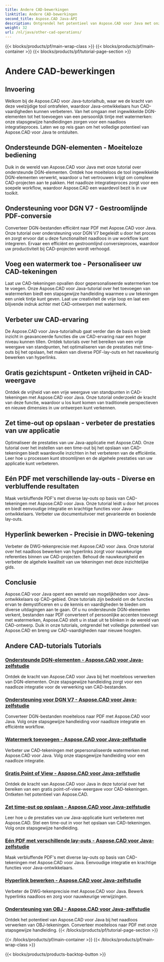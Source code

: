 ```yaml
---
title: Andere CAD-bewerkingen
linktitle: Andere CAD-bewerkingen
second_title: Aspose.CAD Java-API
description: Ontgrendel het potentieel van Aspose.CAD voor Java met onze tutorials. Van het omgaan met DGN-elementen tot het toevoegen van watermerken vergroot uw CAD-vaardigheden moeiteloos.
weight: 32
url: /nl/java/other-cad-operations/
---
```


{{< blocks/products/pf/main-wrap-class >}}
{{< blocks/products/pf/main-container >}}
{{< blocks/products/pf/tutorial-page-section >}}

# Andere CAD-bewerkingen

## Invoering

Welkom bij de Aspose.CAD voor Java-tutorialhub, waar we de kracht van deze veelzijdige tool ontrafelen, waardoor Java-ontwikkelaars hun CAD-vaardigheden kunnen verbeteren. Van het omgaan met ingewikkelde DGN-elementen tot het toevoegen van een persoonlijk tintje met watermerken: onze stapsgewijze handleidingen zorgen voor een naadloos integratieproces. Laten we op reis gaan om het volledige potentieel van Aspose.CAD voor Java te ontsluiten.

## Ondersteunde DGN-elementen - Moeiteloze bediening

Duik in de wereld van Aspose.CAD voor Java met onze tutorial over ondersteunde DGN-elementen. Ontdek hoe moeiteloos de tool ingewikkelde DGN-elementen verwerkt, waardoor u het vertrouwen krijgt om complexe CAD-projecten aan te pakken. Het naadloze integratieproces zorgt voor een soepele workflow, waardoor Aspose.CAD een waardevol bezit is in uw toolkit.

## Ondersteuning voor DGN V7 - Gestroomlijnde PDF-conversie

Converteer DGN-bestanden efficiënt naar PDF met Aspose.CAD voor Java. Onze tutorial over ondersteuning voor DGN V7 begeleidt u door het proces en zorgt ervoor dat u deze functionaliteit naadloos in uw workflow kunt integreren. Ervaar een efficiënt en gestroomlijnd conversieproces, waardoor uw productiviteit bij CAD-projecten wordt verhoogd.

## Voeg een watermerk toe - Personaliseer uw CAD-tekeningen

Laat uw CAD-tekeningen opvallen door gepersonaliseerde watermerken toe te voegen. Onze Aspose.CAD voor Java-tutorial over het toevoegen van watermerken biedt een stapsgewijze handleiding waarmee u uw tekeningen een uniek tintje kunt geven. Laat uw creativiteit de vrije loop en laat een blijvende indruk achter met CAD-ontwerpen met watermerk.

## Verbeter uw CAD-ervaring

De Aspose.CAD voor Java-tutorialhub gaat verder dan de basis en biedt inzicht in geavanceerde functies die uw CAD-ervaring naar een hoger niveau kunnen tillen. Ontdek tutorials over het bereiken van een vrije weergave van standpunten, het optimaliseren van de prestaties met time-outs bij het opslaan, het maken van diverse PDF-lay-outs en het nauwkeurig bewerken van hyperlinks.

## Gratis gezichtspunt - Ontketen vrijheid in CAD-weergave

Ontdek de vrijheid van een vrije weergave van standpunten in CAD-tekeningen met Aspose.CAD voor Java. Onze tutorial onderzoekt de kracht van deze functie, waardoor u los kunt komen van traditionele perspectieven en nieuwe dimensies in uw ontwerpen kunt verkennen.

## Zet time-out op opslaan - verbeter de prestaties van uw applicatie

Optimaliseer de prestaties van uw Java-applicatie met Aspose.CAD. Onze tutorial over het instellen van een time-out bij het opslaan van CAD-tekeningen biedt waardevolle inzichten in het verbeteren van de efficiëntie. Leer hoe u processen kunt stroomlijnen en de algehele prestaties van uw applicatie kunt verbeteren.

## Eén PDF met verschillende lay-outs - Diverse en verbluffende resultaten

Maak verbluffende PDF's met diverse lay-outs op basis van CAD-tekeningen met Aspose.CAD voor Java. Onze tutorial leidt u door het proces en biedt eenvoudige integratie en krachtige functies voor Java-ontwikkelaars. Verbeter uw documentuitvoer met gevarieerde en boeiende lay-outs.

## Hyperlink bewerken - Precisie in DWG-tekening

Verbeter de DWG-tekenprecisie met Aspose.CAD voor Java. Onze tutorial over het naadloos bewerken van hyperlinks zorgt voor nauwkeurige referenties binnen uw CAD-projecten. Behoud de nauwkeurigheid en verbeter de algehele kwaliteit van uw tekeningen met deze inzichtelijke gids.

## Conclusie

Aspose.CAD voor Java opent een wereld van mogelijkheden voor Java-ontwikkelaars op CAD-gebied. Onze tutorials zijn bedoeld om de functies ervan te demystificeren en u de kennis en vaardigheden te bieden om diverse uitdagingen aan te gaan. Of u nu ondersteunde DGN-elementen verkent, bestanden naar PDF converteert of persoonlijke accenten toevoegt met watermerken, Aspose.CAD stelt u in staat uit te blinken in de wereld van CAD-ontwerp. Duik in onze tutorials, ontgrendel het volledige potentieel van Aspose.CAD en breng uw CAD-vaardigheden naar nieuwe hoogten.
## Andere CAD-tutorials Tutorials
### [Ondersteunde DGN-elementen - Aspose.CAD voor Java-zelfstudie](./supported-dgn-elements/)
Ontdek de kracht van Aspose.CAD voor Java bij het moeiteloos verwerken van DGN-elementen. Onze stapsgewijze handleiding zorgt voor een naadloze integratie voor de verwerking van CAD-bestanden.
### [Ondersteuning voor DGN V7 - Aspose.CAD voor Java-zelfstudie](./support-for-dgn-v7/)
Converteer DGN-bestanden moeiteloos naar PDF met Aspose.CAD voor Java. Volg onze stapsgewijze handleiding voor naadloze integratie en efficiënte workflow.
### [Watermerk toevoegen - Aspose.CAD voor Java-zelfstudie](./add-watermark/)
Verbeter uw CAD-tekeningen met gepersonaliseerde watermerken met Aspose.CAD voor Java. Volg onze stapsgewijze handleiding voor een naadloze integratie.
### [Gratis Point of View - Aspose.CAD voor Java-zelfstudie](./free-point-of-view/)
Ontdek de kracht van Aspose.CAD voor Java in deze tutorial over het bereiken van een gratis point-of-view-weergave voor CAD-tekeningen. Ontketen het potentieel van Aspose.CAD.
### [Zet time-out op opslaan - Aspose.CAD voor Java-zelfstudie](./put-timeout-on-save/)
Leer hoe u de prestaties van uw Java-applicatie kunt verbeteren met Aspose.CAD. Stel een time-out in voor het opslaan van CAD-tekeningen. Volg onze stapsgewijze handleiding.
### [Eén PDF met verschillende lay-outs - Aspose.CAD voor Java-zelfstudie](./single-pdf-different-layouts/)
Maak verbluffende PDF's met diverse lay-outs op basis van CAD-tekeningen met Aspose.CAD voor Java. Eenvoudige integratie en krachtige functies voor Java-ontwikkelaars.
### [Hyperlink bewerken - Aspose.CAD voor Java-zelfstudie](./edit-hyperlink/)
Verbeter de DWG-tekenprecisie met Aspose.CAD voor Java. Bewerk hyperlinks naadloos en zorg voor nauwkeurige verwijzingen.
### [Ondersteuning van OBJ - Aspose.CAD voor Java-zelfstudie](./support-of-obj/)
Ontdek het potentieel van Aspose.CAD voor Java bij het naadloos verwerken van OBJ-tekeningen. Converteer moeiteloos naar PDF met onze stapsgewijze handleiding.
{{< /blocks/products/pf/tutorial-page-section >}}

{{< /blocks/products/pf/main-container >}}
{{< /blocks/products/pf/main-wrap-class >}}

{{< blocks/products/products-backtop-button >}}
